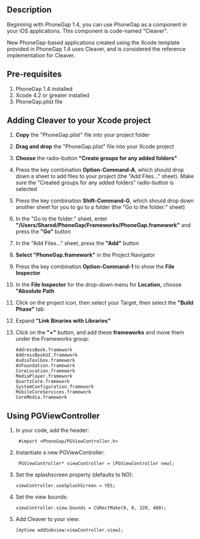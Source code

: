 ## Description ##
Beginning with PhoneGap 1.4, you can use PhoneGap as a component in your iOS applications. This component is code-named "Cleaver".

New PhoneGap-based applications created using the Xcode template provided in PhoneGap 1.4 uses Cleaver, and is considered the reference implementation for Cleaver.

## Pre-requisites ##
1. PhoneGap 1.4 installed
2. Xcode 4.2 or greater installed
3. PhoneGap.plist file

## Adding Cleaver to your Xcode project ##

1. **Copy** the "PhoneGap.plist" file into your project folder
2. **Drag and drop** the "PhoneGap.plist" file into your Xcode project
3. **Choose** the radio-button **"Create groups for any added folders"**
4. Press the key combination **Option-Command-A**, which should drop down a sheet to add files to your project (the "Add Files…" sheet). Make sure the "Created groups for any added folders" radio-button is selected
5. Press the key combination **Shift-Command-G**, which should drop down another sheet for you to go to a folder (the "Go to the folder:" sheet)
6. In the "Go to the folder:" sheet, enter **"/Users/Shared/PhoneGap/Frameworks/PhoneGap.framework"** and press the **"Go"** button
7. In the "Add Files…" sheet, press the **"Add"** button
8. **Select "PhoneGap.framework"** in the Project Navigator
9. Press the key combination **Option-Command-1** to show the **File Inspector**
10. In the **File Inspector** for the drop-down menu for **Location**, choose **"Absolute Path**
11. Click on the project icon, then select your Target, then select the **"Build Phase"** tab
12. Expand **"Link Binaries with Libraries"**
13. Click on the **"+"** button, and add these **frameworks** and move them under the Frameworks group:

        AddressBook.framework
        AddressBookUI.framework
        AudioToolbox.framework
        AVFoundation.framework
        CoreLocation.framework
        MediaPlayer.framework
        QuartzCore.framework
        SystemConfiguration.framework
        MobileCoreServices.framework
        CoreMedia.framework

## Using PGViewController ##

1. In your code, add the header:

        #import <PhoneGap/PGViewController.h>

2. Instantiate a new PGViewController: 

        PGViewController* viewController = [PGViewController new];
3. Set the splashscreen property (defaults to NO):

       viewController.useSplashScreen = YES;

4. Set the view bounds:

       viewController.view.bounds = CGRectMake(0, 0, 320, 480);

5. Add Cleaver to your view:

       [myView addSubview:viewController.view];








